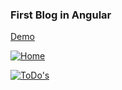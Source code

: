 ### First Blog in Angular

 [ Demo ](https://t0-d0-caefc.web.app/)

[![Home](https://i.ibb.co/Tr4fSQj/angular-blog.png "Home")](https://i.ibb.co/Tr4fSQj/angular-blog.png "Home")

[![ToDo's](https://i.ibb.co/1fxBSrm/ang-blog.png "ToDo's")](https://i.ibb.co/1fxBSrm/ang-blog.png "ToDo's")